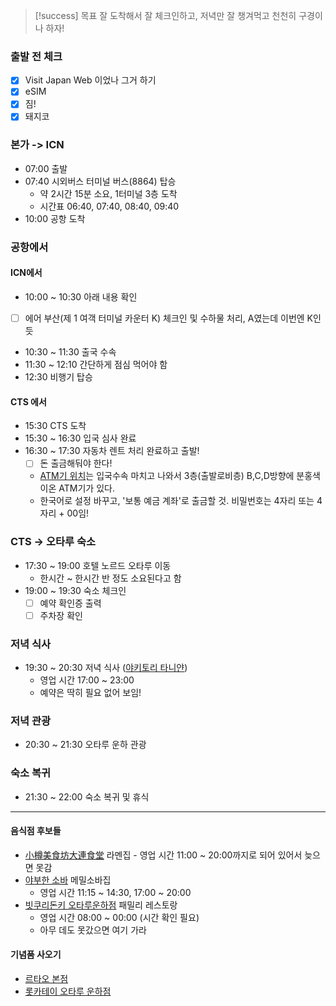 > [!success] 목표
> 잘 도착해서 잘 체크인하고, 저녁만 잘 챙겨먹고 천천히 구경이나 하자!
### 출발 전 체크
- [x] Visit Japan Web 이었나 그거 하기
- [x] eSIM 
- [x] 짐!
- [x] 돼지코
### 본가 -> ICN
- 07:00 출발
- 07:40 시외버스 터미널 버스(8864) 탑승
	- 약 2시간 15분 소요, 1터미널 3층 도착
	- 시간표 06:40, 07:40, 08:40, 09:40
- 10:00 공항 도착
### 공항에서
#### ICN에서
- 10:00 ~ 10:30 아래 내용 확인
- [ ] 에어 부산(제 1 여객 터미널 카운터 K) 체크인 및 수하물 처리, A였는데 이번엔 K인 듯
- 10:30 ~ 11:30 출국 수속
- 11:30 ~ 12:10 간단하게 점심 먹어야 함
- 12:30 비행기 탑승
#### CTS 에서
- 15:30 CTS 도착
- 15:30 ~ 16:30 입국 심사 완료
- 16:30 ~ 17:30 자동차 렌트 처리 완료하고 출발!
	- [ ] 돈 출금해둬야 한다! 
	- [ATM기 위치](https://blog.naver.com/toxicnaomi/223638607323)는 입국수속 마치고 나와서 3층(출발로비층) B,C,D방향에 분홍색 이온 ATM기가 있다.
	- 한국어로 설정 바꾸고, '보통 예금 계좌'로 출금할 것. 비밀번호는 4자리 또는 4자리 + 00임!
### CTS -> 오타루 숙소
- 17:30 ~ 19:00 호텔 노르드 오타루 이동
	- 한시간 ~ 한시간 반 정도 소요된다고 함
- 19:00 ~ 19:30 숙소 체크인 
	- [ ] 예약 확인증 출력
	- [ ] 주차장 확인
### 저녁 식사
- 19:30 ~ 20:30 저녁 식사 ([야키토리 타니얀](https://maps.app.goo.gl/dnrn1BA4bV9fBPvy7))
	- 영업 시간 17:00 ~ 23:00
	- 예약은 딱히 필요 없어 보임!
### 저녁 관광
- 20:30 ~ 21:30 오타루 운하 관광
### 숙소 복귀
- 21:30 ~ 22:00 숙소 복귀 및 휴식
---
#### 음식점 후보들
- [小樽美食坊大連食堂](https://www.google.com/maps/place/%E5%B0%8F%E6%A8%BD%E7%BE%8E%E9%A3%9F%E5%9D%8A%E5%A4%A7%E9%80%A3%E9%A3%9F%E5%A0%82/@43.1973254,140.9982235,17z/data=!3m2!4b1!5s0x5f0ae04d92c21ef7:0x8999a9f10e40031f!4m6!3m5!1s0x5f0ae04d8d90b9a9:0x7617f099b574c4c2!8m2!3d43.1973255!4d141.0030944!16s%2Fg%2F11dfgwfs60?entry=ttu&g_ep=EgoyMDI0MTEyNC4xIKXMDSoASAFQAw%3D%3D) 라멘집
		- 영업 시간 11:00 ~ 20:00까지로 되어 있어서 늦으면 못감
- [야부한 소바](https://www.google.com/maps/place/%EC%95%BC%EB%B6%80%ED%95%9C+%EC%86%8C%EB%B0%94/@43.1965111,140.9932618,17z/data=!3m1!4b1!4m6!3m5!1s0x5f0ae0531403a1a3:0xd35bfb1c6d700f49!8m2!3d43.1965111!4d140.9958367!16s%2Fg%2F1tjgpcsk?entry=ttu&g_ep=EgoyMDI0MTEyNC4xIKXMDSoASAFQAw%3D%3D) 메밀소바집
	- 영업 시간 11:15 ~ 14:30, 17:00 ~ 20:00
- [빗쿠리돈키 오타루운하점](https://www.google.com/maps/place/%EB%B9%97%EC%BF%A0%EB%A6%AC%EB%8F%88%ED%82%A4+%EC%98%A4%ED%83%80%EB%A3%A8%EC%9A%B4%ED%95%98%EC%A0%90/@43.1988983,140.9999885,17z/data=!3m1!4b1!4m6!3m5!1s0x5f0ae04da44571bd:0x7110fd16199a50f3!8m2!3d43.1988983!4d141.0025634!16s%2Fg%2F1w0p5dzk?entry=ttu&g_ep=EgoyMDI0MTEyNC4xIKXMDSoASAFQAw%3D%3D) 패밀리 레스토랑
	- 영업 시간 08:00 ~ 00:00 (시간 확인 필요)
	- 아무 데도 못갔으면 여기 가라
#### 기념품 사오기
- [르타오 본점](https://www.google.co.kr/maps/place/%EB%A5%B4%ED%83%80%EC%98%A4+%EB%B3%B8%EC%A0%90/@43.191311,141.0048581,17z/data=!3m1!4b1!4m6!3m5!1s0x5f0ae05a8dc1ff03:0x729fd667601966fe!8m2!3d43.191311!4d141.007433!16s%2Fg%2F11_p_wj_5?entry=ttu&g_ep=EgoyMDI0MTIwMi4wIKXMDSoASAFQAw%3D%3D)
- [롯카테이 오타루 운하점](https://www.google.co.kr/maps/place/%EB%A1%AF%EC%B9%B4%ED%85%8C%EC%9D%B4+%EC%98%A4%ED%83%80%EB%A3%A8+%EC%9A%B4%ED%95%98%EC%A0%90/@43.1918959,141.0050565,17z/data=!3m2!4b1!5s0x5f0ae05a98538e45:0xdf7b3ebd275eb336!4m6!3m5!1s0x5f0ae05a9a019e6f:0xa0df3be1b8600904!8m2!3d43.1918959!4d141.0076314!16s%2Fg%2F12qfkd7j6?entry=ttu&g_ep=EgoyMDI0MTIwMi4wIKXMDSoASAFQAw%3D%3D)
